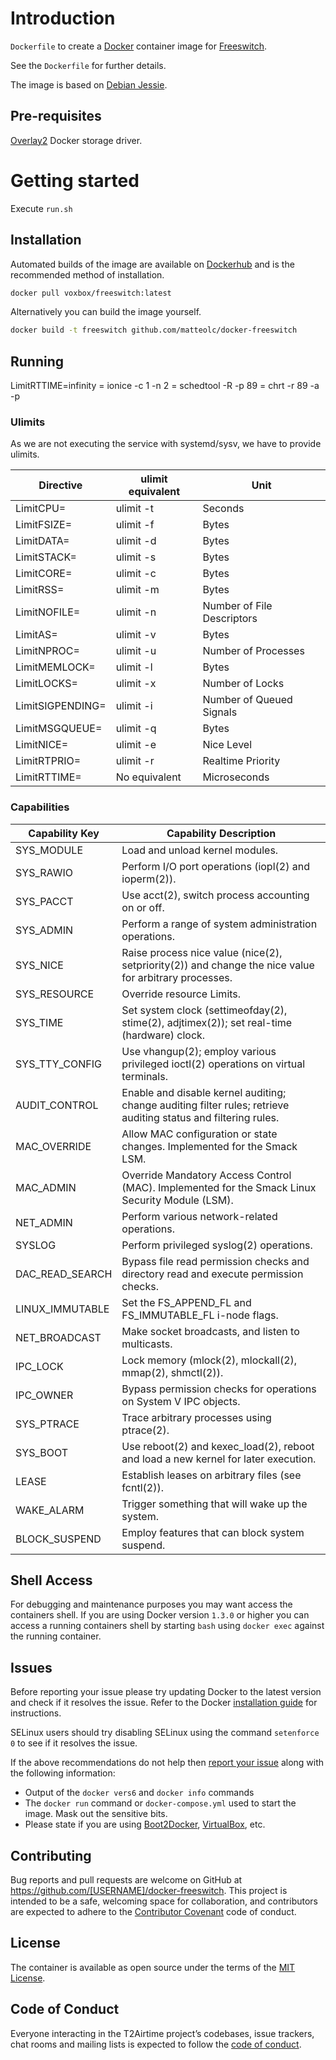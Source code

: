 # Introduction

`Dockerfile` to create a [Docker](https://www.docker.com/) container image for [Freeswitch](http://freeswitch.org/).

See the `Dockerfile` for further details.

The image is based on [Debian Jessie](https://www.debian.org/).

## Pre-requisites
[Overlay2](https://docs.docker.com/engine/userguide/storagedriver/overlayfs-driver/#configure-docker-with-the-overlay-or-overlay2-storage-driver) Docker storage driver.

# Getting started

Execute `run.sh`

## Installation

Automated builds of the image are available on [Dockerhub](https://hub.docker.com/r/voxbox/freeswitch/) and is the recommended method of installation.

```bash
docker pull voxbox/freeswitch:latest
```

Alternatively you can build the image yourself.

```bash
docker build -t freeswitch github.com/matteolc/docker-freeswitch
```

## Running

LimitRTTIME=infinity
= ionice -c 1 -n 2
= schedtool -R -p 89
= chrt -r 89 -a -p <pid>

### Ulimits
As we are not executing the service with systemd/sysv, we have to provide ulimits.

|Directive			| ulimit equivalent	| Unit                         |
|-------------------|-------------------|------------------------------|
|LimitCPU=			| ulimit -t			| Seconds                      |
|LimitFSIZE=		| ulimit -f			| Bytes                        |
|LimitDATA=			| ulimit -d			| Bytes                        |
|LimitSTACK=		| ulimit -s			| Bytes                        |
|LimitCORE=			| ulimit -c			| Bytes                        |
|LimitRSS=			| ulimit -m			| Bytes                        |
|LimitNOFILE=		| ulimit -n			| Number of File Descriptors   |
|LimitAS=			| ulimit -v			| Bytes                        |
|LimitNPROC=		| ulimit -u			| Number of Processes          |
|LimitMEMLOCK=		| ulimit -l			| Bytes                        |
|LimitLOCKS=		| ulimit -x			| Number of Locks              |
|LimitSIGPENDING=	| ulimit -i			| Number of Queued Signals     |
|LimitMSGQUEUE=		| ulimit -q			| Bytes                        |
|LimitNICE=			| ulimit -e			| Nice Level                   |
|LimitRTPRIO=		| ulimit -r			| Realtime Priority            |
|LimitRTTIME=		| No equivalent		| Microseconds                 |

### Capabilities

| Capability Key    | Capability Description                                                                                         |
|-------------------|----------------------------------------------------------------------------------------------------------------|  
|SYS_MODULE			| Load and unload kernel modules.                                                                                |
|SYS_RAWIO			| Perform I/O port operations (iopl(2) and ioperm(2)).                                                           |
|SYS_PACCT			| Use acct(2), switch process accounting on or off.                                                              |
|SYS_ADMIN			| Perform a range of system administration operations.                                                           |
|SYS_NICE			| Raise process nice value (nice(2), setpriority(2)) and change the nice value for arbitrary processes.          |
|SYS_RESOURCE		| Override resource Limits.                                                                                      |
|SYS_TIME			| Set system clock (settimeofday(2), stime(2), adjtimex(2)); set real-time (hardware) clock.                     |
|SYS_TTY_CONFIG		| Use vhangup(2); employ various privileged ioctl(2) operations on virtual terminals.                            |
|AUDIT_CONTROL		| Enable and disable kernel auditing; change auditing filter rules; retrieve auditing status and filtering rules.|
|MAC_OVERRIDE		| Allow MAC configuration or state changes. Implemented for the Smack LSM.                                       |
|MAC_ADMIN			| Override Mandatory Access Control (MAC). Implemented for the Smack Linux Security Module (LSM).                |
|NET_ADMIN			| Perform various network-related operations.                                                                    |
|SYSLOG				| Perform privileged syslog(2) operations.                                                                       |
|DAC_READ_SEARCH	| Bypass file read permission checks and directory read and execute permission checks.                           |
|LINUX_IMMUTABLE	| Set the FS_APPEND_FL and FS_IMMUTABLE_FL i-node flags.                                                         |
|NET_BROADCAST		| Make socket broadcasts, and listen to multicasts.                                                              |
|IPC_LOCK			| Lock memory (mlock(2), mlockall(2), mmap(2), shmctl(2)).                                                       |
|IPC_OWNER			| Bypass permission checks for operations on System V IPC objects.                                               |
|SYS_PTRACE			| Trace arbitrary processes using ptrace(2).                                                                     |
|SYS_BOOT			| Use reboot(2) and kexec_load(2), reboot and load a new kernel for later execution.                             |
|LEASE				| Establish leases on arbitrary files (see fcntl(2)).                                                            |
|WAKE_ALARM			| Trigger something that will wake up the system.                                                                |
|BLOCK_SUSPEND		| Employ features that can block system suspend.                                                                 |

## Shell Access

For debugging and maintenance purposes you may want access the containers shell. If you are using Docker version `1.3.0` or higher you can access a running containers shell by starting `bash` using `docker exec` against the running container.

## Issues

Before reporting your issue please try updating Docker to the latest version and check if it resolves the issue. Refer to the Docker [installation guide](https://docs.docker.com/installation) for instructions.

SELinux users should try disabling SELinux using the command `setenforce 0` to see if it resolves the issue.

If the above recommendations do not help then [report your issue](../../issues/new) along with the following information:

- Output of the `docker vers6` and `docker info` commands
- The `docker run` command or `docker-compose.yml` used to start the image. Mask out the sensitive bits.
- Please state if you are using [Boot2Docker](http://www.boot2docker.io), [VirtualBox](https://www.virtualbox.org), etc.

## Contributing

Bug reports and pull requests are welcome on GitHub at https://github.com/[USERNAME]/docker-freeswitch. This project is intended to be a safe, welcoming space for collaboration, and contributors are expected to adhere to the [Contributor Covenant](http://contributor-covenant.org) code of conduct.

## License

The container is available as open source under the terms of the [MIT License](http://opensource.org/licenses/MIT).

## Code of Conduct

Everyone interacting in the T2Airtime project’s codebases, issue trackers, chat rooms and mailing lists is expected to follow the [code of conduct](https://github.com/[USERNAME]/docker-freeswitch/blob/master/CODE_OF_CONDUCT.md).
